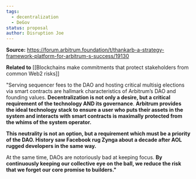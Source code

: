 ```yaml
---
tags:
  - decentralization
  - DeGov
status: proposal
author: Disruption Joe
---
```

**Source:** 
https://forum.arbitrum.foundation/t/thankarb-a-strategy-framework-platform-for-arbitrum-s-success/19130

**Related to** [[Blockchains make commitments that protect stakeholders from common Web2 risks]]

"Serving sequencer fees to the DAO and hosting critical multisig elections via smart contracts are hallmark characteristics of Arbitrum’s DAO and founding values. **Decentralization is not only a desire, but a critical requirement of the technology AND its governance**. **Arbitrum provides the ideal technology stack to ensure a user who puts their assets in the system and interacts with smart contracts is maximally protected from the whims of the system operator.**

**This neutrality is not an option, but a requirement which must be a priority of the DAO. History saw Facebook rug Zynga about a decade after AOL rugged developers in the same way.**

At the same time, DAOs are notoriously bad at keeping focus. **By continuously keeping our collective eye on the ball, we reduce the risk that we forget our core promise to builders."**

